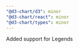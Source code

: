 ```yaml
---
"@d3-chart/d3": minor
"@d3-chart/react": minor
"@d3-chart/types": minor
---
```


Added support for Legends
